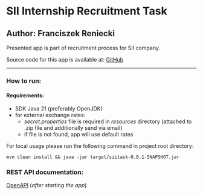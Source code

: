 # SII Internship Recruitment Task 
## Author: Franciszek Reniecki

Presented app is part of recruitment process for SII company.

Source code for this app is available at: [GitHub](https://github.com/freniecki/siitask)

---

### How to run:
#### Requirements:
* SDK Java 21 (preferably OpenJDK)
* for external exchange rates:
  * _secret.properties_ file is required in _resources_ directory (attached to .zip file and additionally send via email)
  * if file is not found, app will use default rates

For local usage please run the following command in project root directory:

`
mvn clean install && java -jar target/siitask-0.0.1-SNAPSHOT.jar
`

### REST API documentation:

[OpenAPI](http://localhost:8080/swagger-ui/index.html) (_after starting the app_)

